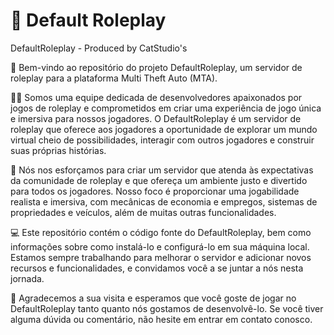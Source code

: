 # 🔮 Default Roleplay
DefaultRoleplay - Produced by CatStudio's


👋 Bem-vindo ao repositório do projeto DefaultRoleplay, um servidor de roleplay para a plataforma Multi Theft Auto (MTA).

👨‍💻 Somos uma equipe dedicada de desenvolvedores apaixonados por jogos de roleplay e comprometidos em criar uma experiência de jogo única e imersiva para nossos jogadores. O DefaultRoleplay é um servidor de roleplay que oferece aos jogadores a oportunidade de explorar um mundo virtual cheio de possibilidades, interagir com outros jogadores e construir suas próprias histórias.

🚀 Nós nos esforçamos para criar um servidor que atenda às expectativas da comunidade de roleplay e que ofereça um ambiente justo e divertido para todos os jogadores. Nosso foco é proporcionar uma jogabilidade realista e imersiva, com mecânicas de economia e empregos, sistemas de propriedades e veículos, além de muitas outras funcionalidades.

💻 Este repositório contém o código fonte do DefaultRoleplay, bem como informações sobre como instalá-lo e configurá-lo em sua máquina local. Estamos sempre trabalhando para melhorar o servidor e adicionar novos recursos e funcionalidades, e convidamos você a se juntar a nós nesta jornada.

🙏 Agradecemos a sua visita e esperamos que você goste de jogar no DefaultRoleplay tanto quanto nós gostamos de desenvolvê-lo. Se você tiver alguma dúvida ou comentário, não hesite em entrar em contato conosco.
